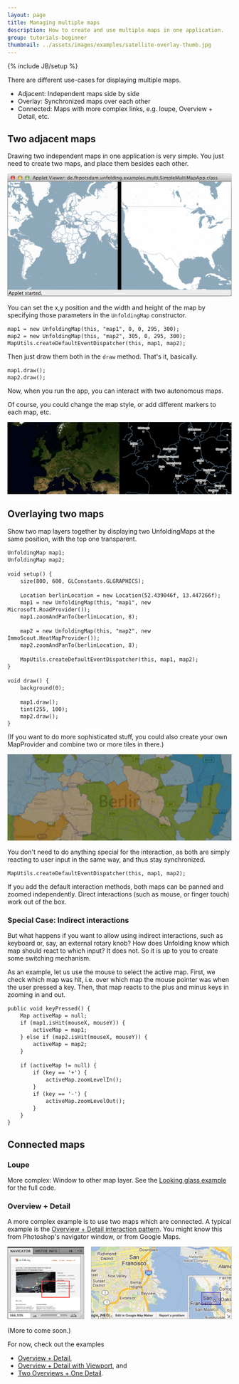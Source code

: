 ```yaml
---
layout: page
title: Managing multiple maps
description: How to create and use multiple maps in one application.
group: tutorials-beginner
thumbnail: ../assets/images/examples/satellite-overlay-thumb.jpg
---
```

{% include JB/setup %}

There are different use-cases for displaying multiple maps.

- Adjacent: Independent maps side by side
- Overlay: Synchronized maps over each other
- Connected: Maps with more complex links, e.g. loupe, Overview + Detail, etc.


## Two adjacent maps
Drawing two independent maps in one application is very simple. You just need to create two maps, and place them besides each other.

![Two maps beside each other](/assets/images/tutorials/multimaps-simple.png)

You can set the x,y position and the width and height of the map by specifying those parameters in the `UnfoldingMap` constructor. 

	map1 = new UnfoldingMap(this, "map1", 0, 0, 295, 300);
	map2 = new UnfoldingMap(this, "map2", 305, 0, 295, 300);
	MapUtils.createDefaultEventDispatcher(this, map1, map2);

Then just draw them both in the `draw` method. That's it, basically. 

	map1.draw();
	map2.draw();

Now, when you run the app, you can interact with two autonomous maps.

Of course, you could change the map style, or add different markers to each map, etc.

![Two maps with different providers](/assets/images/tutorials/multimaps-2providers.png)


## Overlaying two maps

Show two map layers together by displaying two UnfoldingMaps at the same position, with the top one transparent.

	UnfoldingMap map1;
	UnfoldingMap map2;

	void setup() {
		size(800, 600, GLConstants.GLGRAPHICS);
		
		Location berlinLocation = new Location(52.439046f, 13.447266f);
		map1 = new UnfoldingMap(this, "map1", new Microsoft.RoadProvider());
		map1.zoomAndPanTo(berlinLocation, 8);

		map2 = new UnfoldingMap(this, "map2", new ImmoScout.HeatMapProvider());
		map2.zoomAndPanTo(berlinLocation, 8);

		MapUtils.createDefaultEventDispatcher(this, map1, map2);
	}

	void draw() {
		background(0);

		map1.draw();
		tint(255, 100);
		map2.draw();
	}

(If you want to do more sophisticated stuff, you could also create your own MapProvider and combine two or more tiles in there.)

![Overlay maps](/assets/images/tutorials/multimaps-overlay.png)

You don't need to do anything special for the interaction, as both are simply reacting to user input in the same way, and thus stay synchronized.

	MapUtils.createDefaultEventDispatcher(this, map1, map2);

If you add the default interaction methods, both maps can be panned and zoomed independently. Direct interactions (such as mouse, or finger touch) work out of the box.

### Special Case: Indirect interactions

But what happens if you want to allow using indirect interactions, such as keyboard or, say, an external rotary knob? How does Unfolding know which map should react to which input? It does not. So it is up to you to create some switching mechanism.
 
As an example, let us use the mouse to select the active map. First, we check which map was hit, i.e. over which map the mouse pointer was when the user pressed a key. Then, that map reacts to the plus and minus keys in zooming in and out.

	public void keyPressed() {
		Map activeMap = null;
		if (map1.isHit(mouseX, mouseY)) {
			activeMap = map1;
		} else if (map2.isHit(mouseX, mouseY)) {
			activeMap = map2;
		}

		if (activeMap != null) {
			if (key == '+') {
				activeMap.zoomLevelIn();
			}
			if (key == '-') {
				activeMap.zoomLevelOut();
			}
		}
	}


## Connected maps

### Loupe

More complex: Window to other map layer.
See the [Looking glass example](http://localhost:4000/examples/30_provider-satellite-overlay.html) for the full code.

### Overview + Detail

A more complex example is to use two maps which are connected. A typical example is the [Overview + Detail interaction pattern](http://designinginterfaces.com/firstedition/index.php?page=Overview_Plus_Detail). You might know this from Photoshop's navigator window, or from Google Maps.

![Overviewdetail External Examples](../assets/images/tutorials/overviewdetail-external-examples.png)

(More to come soon.)

For now, check out the examples
- [Overview + Detail](examples/50_overviewAndDetail.html), 
- [Overview + Detail with Viewport](examples/50_overviewAndDetailViewport.html), and
- [Two Overviews + One Detail](examples/50_overviewAndDetailViewport2.html).


